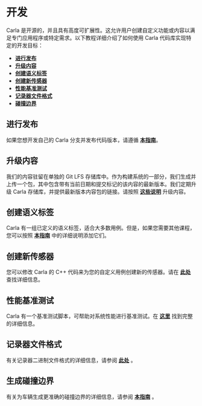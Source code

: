 # 开发

Carla 是开源的，并且具有高度可扩展性。这允许用户创建自定义功能或内容以满足专门应用程序或特定需求。以下教程详细介绍了如何使用 Carla 代码库实现特定的开发目标：

- [__进行发布__](tuto_D_make_release.md)
- [__升级内容__](tuto_D_contribute_assets.md)
- [__创建语义标签__](tuto_D_create_semantic_tags.md)
- [__创建新传感器__](tuto_D_create_sensor.md)
- [__性能基准测试__](adv_benchmarking.md)
- [__记录器文件格式__](ref_recorder_binary_file_format.md)
- [__碰撞边界__](tuto_D_generate_colliders.md)

## 进行发布

如果您想开发自己的 Carla 分支并发布代码版本，请遵循 [__本指南__](tuto_D_make_release.md)。

## 升级内容

我们的内容驻留在单独的 Git LFS 存储库中。作为构建系统的一部分，我们生成并上传一个包，其中包含带有当前日期和提交标记的该内容的最新版本。我们定期升级 Carla 存储库，并提供最新版本内容包的链接。请按照 [__这些说明__](tuto_D_contribute_assets.md) 升级内容。


## 创建语义标签

Carla 有一组已定义的语义标签，适合大多数用例。但是，如果您需要其他课程，您可以按照 [__本指南__](tuto_D_create_semantic_tags.md) 中的详细说明添加它们。

## 创建新传感器

您可以修改 Carla 的 C++ 代码来为您的自定义用例创建新的传感器。请在 [__此处__](tuto_D_create_sensor.md) 查找详细信息。

## 性能基准测试

Carla 有一个基准测试脚本，可帮助对系统性能进行基准测试。在 [__这里__](adv_benchmarking.md) 找到完整的详细信息。

## 记录器文件格式

有关记录器二进制文件格式的详细信息，请参阅 [__此处__](ref_recorder_binary_file_format.md) 。

## 生成碰撞边界

有关为车辆生成更准确的碰撞边界的详细信息，请参阅 [__本指南__](tuto_D_generate_colliders.md) 。
